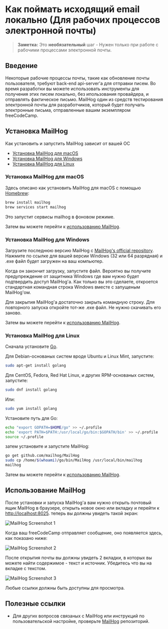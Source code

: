 # Как поймать исходящий email локально (Для рабочих процессов электронной почты)

> **Заметка:** Это **необязательный** шаг - Нужен только при работе с рабочими процессами электронной почты.

## Введение

Некоторые рабочие процессы почты, такие как обновление почты пользователя, требуют back-end api-server'a для отправки писем. Во время разработки вы можете использовать инструменты для получения этих писем локально, без ипользования провайдера, и отправлять фактическое письмо. MailHog один из средств тестирования электронной почты для разработчиков, который будет получать электронные письма, отправленные вашим экземпляром freeCodeCamp.

## Установка MailHog

Как установить и запустить MailHog зависит от вашей ОС

- [Установка MailHog для macOS](#установка-mailhog-для-macos)
- [Установка MailHog для Windows](#установка-mailhog-для-windows)
- [Установка MailHog для Linux](#установка-mailhog-для-linux)

### Установка MailHog для macOS

Здесь описано как установить MailHog для macOS с помощью [Homebrew](https://brew.sh/):

```bash
brew install mailhog
brew services start mailhog
```

Это запустит сервисы mailhog в фоновом режиме.

Затем вы можете перейти к [использованию MailHog](#использование-mailhog).

### Установка MailHog для Windows

Загрузите последнюю версию MailHog с [MailHog's official repository](https://github.com/mailhog/MailHog/releases). Нажмите по ссылке для вашей версии Windows (32 или 64 разрядная) и .exe файл будет загружен на ваш компьютер.

Когда он закончит загрузку, запустите файл. Вероятно вы получите предупреждение от защитника Windows где вам нужно будет подтвердить доступ MailHog'a. Как только вы это сделаете, откроется стандартная командная строка Windows вместе с запущеным MailHog'ом.

Для закрытия MailHog'a достаточно закрыть командную строку. Для повторного запуска откройте тот-же .exe файл. Не нужно скачивать его заново.

Затем вы можете перейти к [использованию MailHog](#использование-mailhog).

### Установка MailHog для Linux

Сначала установите [Go](https://golang.org).

Для Debian-основаных систем вроде Ubuntu и Linux Mint, запустите:

```bash
sudo apt-get install golang
```

Для CentOS, Fedora, Red Hat Linux, и других RPM-основаных систем, запустите:

```bash
sudo dnf install golang
```

Или:

```bash
sudo yum install golang
```

Установите путь для Go:

```bash
echo "export GOPATH=$HOME/go" >> ~/.profile
echo 'export PATH=$PATH:/usr/local/go/bin:$GOPATH/bin' >> ~/.profile
source ~/.profile
```

затем установите и запустите MailHog:

```bash
go get github.com/mailhog/MailHog
sudo cp /home/$(whoami)/go/bin/MailHog /usr/local/bin/mailhog
mailhog
```

Затем вы можете перейти к [использованию MailHog](#использование-mailhog).

## Использование MailHog

После установки и запуска MailHog'a вам нужно открыть почтовый ящик MailHog в браузере, открыть новое окно или вкладку и перейти к [http://localhost:8025](http://localhost:8025).
теперь вы должны увидеть такой экран:

![MailHog Screenshot 1](images/mailhog/1.jpg)

Когда ваш freeCodeCamp отправляет сообщение, оно появляется здесь, как показано ниже:

![MailHog Screenshot 2](images/mailhog/2.jpg)

После открытия почты вы должны увидеть 2 вкладки, в которых вы можете найти содержимое - текст и источник. Убедитесь что вы на вкладке с текстом.

![MailHog Screenshot 3](images/mailhog/3.jpg)

Любые ссылки должны быть доступны для просмотра.

## Полезные ссылки

- Для других вопросов связаных с MailHog или инструкций по пользовательской настройке, проверьте [MailHog](https://github.com/mailhog/MailHog) репозиторий.
